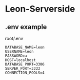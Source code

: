 # Leon-Serverside

## .env example 
root/.env
```
DATABASE_NAME=leon
USERNAME=leon
PASSWORD=a
HOST=localhost
DATABASE_PORT=3306
SERVER_PORT=3333
CONNECTION_POOLS=4
```